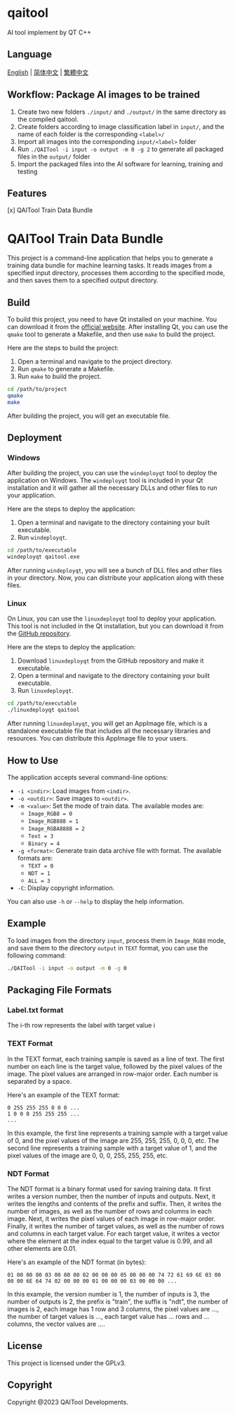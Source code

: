 # qaitool
AI tool implement by QT C++

## Language

[English](README.md) | [简体中文](readme_ch.md) | [繁體中文](readme_zh.md)

## Workflow: Package AI images to be trained

1. Create two new folders `./input/` and `./output/` in the same directory as the compiled qaitool.
2. Create folders according to image classification label in `input/`, and the name of each folder is the corresponding `<label>/`
3. Import all images into the corresponding `input/<label>` folder
4. Run `./QAITool -i input -o output -m 0 -g 2` to generate all packaged files in the `output/` folder
5. Import the packaged files into the AI software for learning, training and testing

## Features

[x] QAITool Train Data Bundle

# QAITool Train Data Bundle

This project is a command-line application that helps you to generate a training data bundle for machine learning tasks. It reads images from a specified input directory, processes them according to the specified mode, and then saves them to a specified output directory.

## Build

To build this project, you need to have Qt installed on your machine. You can download it from the [official website](https://www.qt.io/download). After installing Qt, you can use the `qmake` tool to generate a Makefile, and then use `make` to build the project.

Here are the steps to build the project:

1. Open a terminal and navigate to the project directory.
2. Run `qmake` to generate a Makefile.
3. Run `make` to build the project.

```bash
cd /path/to/project
qmake
make
```

After building the project, you will get an executable file.

## Deployment

### Windows

After building the project, you can use the `windeployqt` tool to deploy the application on Windows. The `windeployqt` tool is included in your Qt installation and it will gather all the necessary DLLs and other files to run your application.

Here are the steps to deploy the application:

1. Open a terminal and navigate to the directory containing your built executable.
2. Run `windeployqt`.

```bash
cd /path/to/executable
windeployqt qaitool.exe
```

After running `windeployqt`, you will see a bunch of DLL files and other files in your directory. Now, you can distribute your application along with these files.

### Linux

On Linux, you can use the `linuxdeployqt` tool to deploy your application. This tool is not included in the Qt installation, but you can download it from the [GitHub repository](https://github.com/probonopd/linuxdeployqt).

Here are the steps to deploy the application:

1. Download `linuxdeployqt` from the GitHub repository and make it executable.
2. Open a terminal and navigate to the directory containing your built executable.
3. Run `linuxdeployqt`.

```bash
cd /path/to/executable
./linuxdeployqt qaitool
```

After running `linuxdeployqt`, you will get an AppImage file, which is a standalone executable file that includes all the necessary libraries and resources. You can distribute this AppImage file to your users.

## How to Use

The application accepts several command-line options:

- `-i <indir>`: Load images from `<indir>`.
- `-o <outdir>`: Save images to `<outdir>`.
- `-m <value>`: Set the mode of train data. The available modes are:
  - `Image_RGB8 = 0`
  - `Image_RGB888 = 1`
  - `Image_RGBA8888 = 2`
  - `Text = 3`
  - `Binary = 4`
- `-g <format>`: Generate train data archive file with format. The available formats are:
  - `TEXT = 0`
  - `NDT = 1`
  - `ALL = 3`
- `-C`: Display copyright information.

You can also use `-h` or `--help` to display the help information.

## Example

To load images from the directory `input`, process them in `Image_RGB8` mode, and save them to the directory `output` in `TEXT` format, you can use the following command:

```bash
./QAITool -i input -o output -m 0 -g 0
```

## Packaging File Formats

### Label.txt format

The i-th row represents the label with target value i

### TEXT Format

In the TEXT format, each training sample is saved as a line of text. The first number on each line is the target value, followed by the pixel values of the image. The pixel values are arranged in row-major order. Each number is separated by a space.

Here's an example of the TEXT format:

```
0 255 255 255 0 0 0 ...
1 0 0 0 255 255 255 ...
...
```

In this example, the first line represents a training sample with a target value of 0, and the pixel values of the image are 255, 255, 255, 0, 0, 0, etc. The second line represents a training sample with a target value of 1, and the pixel values of the image are 0, 0, 0, 255, 255, 255, etc.

### NDT Format

The NDT format is a binary format used for saving training data. It first writes a version number, then the number of inputs and outputs. Next, it writes the lengths and contents of the prefix and suffix. Then, it writes the number of images, as well as the number of rows and columns in each image. Next, it writes the pixel values of each image in row-major order. Finally, it writes the number of target values, as well as the number of rows and columns in each target value. For each target value, it writes a vector where the element at the index equal to the target value is 0.99, and all other elements are 0.01.

Here's an example of the NDT format (in bytes):

```
01 00 00 00 03 00 00 00 02 00 00 00 05 00 00 00 74 72 61 69 6E 03 00 00 00 6E 64 74 02 00 00 00 01 00 00 00 03 00 00 00 ...
```

In this example, the version number is 1, the number of inputs is 3, the number of outputs is 2, the prefix is "train", the suffix is "ndt", the number of images is 2, each image has 1 row and 3 columns, the pixel values are ..., the number of target values is ..., each target value has ... rows and ... columns, the vector values are ....


## License

This project is licensed under the GPLv3.

## Copyright

Copyright @2023 QAITool Developments.